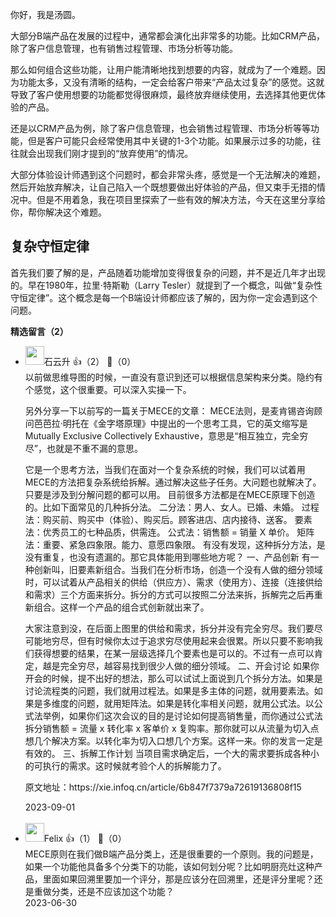 你好，我是汤圆。

大部分B端产品在发展的过程中，通常都会演化出非常多的功能。比如CRM产品，除了客户信息管理，也有销售过程管理、市场分析等功能。

那么如何组合这些功能，让用户能清晰地找到想要的内容，就成为了一个难题。因为功能太多，又没有清晰的结构，一定会给客户带来“产品太过复杂”的感觉。这就导致了客户使用想要的功能都觉得很麻烦，最终放弃继续使用，去选择其他更优体验的产品。

还是以CRM产品为例，除了客户信息管理，也会销售过程管理、市场分析等等功能，但是客户可能只会经常使用其中关键的1-3个功能。如果展示过多的功能，往往就会出现我们刚才提到的“放弃使用”的情况。

大部分体验设计师遇到这个问题时，都会非常头疼，感觉是一个无法解决的难题，然后开始放弃解决，让自己陷入一个既想要做出好体验的产品，但又束手无措的情况中。但是不用着急，我在项目里探索了一些有效的解决方法，今天在这里分享给你，帮你解决这个难题。

## 复杂守恒定律

首先我们要了解的是，产品随着功能增加变得很复杂的问题，并不是近几年才出现的。早在1980年，拉里·特斯勒（Larry Tesler）就提到了一个概念，叫做“复杂性守恒定律”。这个概念是每一个B端设计师都应该了解的，因为你一定会遇到这个问题。
<div><strong>精选留言（2）</strong></div><ul>
<li><img src="https://static001.geekbang.org/account/avatar/00/0f/a0/c3/c5db35df.jpg" width="30px"><span>石云升</span> 👍（2） 💬（0）<div>以前做思维导图的时候，一直没有意识到还可以根据信息架构来分类。隐约有个感觉，这个很重要。可以深入实操一下。

另外分享一下以前写的一篇关于MECE的文章：
MECE法则，是麦肯锡咨询顾问芭芭拉·明托在《金字塔原理》中提出的一个思考工具，它的英文缩写是Mutually Exclusive Collectively Exhaustive，意思是“相互独立，完全穷尽”，也就是不重不漏的意思。

它是一个思考方法，当我们在面对一个复杂系统的时候，我们可以试着用MECE的方法把复杂系统给拆解。通过解决这些子任务。大问题也就解决了。只要是涉及到分解问题的都可以用。
目前很多方法都是在MECE原理下创造的。比如下面常见的几种拆分法。
二分法：男人、女人。已婚、未婚。
过程法：购买前、购买中（体验）、购买后。顾客进店、店内接待、送客。
要素法：优秀员工的七种品质，供需连。
公式法：销售额 = 销量 X 单价。
矩阵法：重要、紧急四象限。能力、意愿四象限。
有没有发现，这种拆分方法，是没有重复，也没有遗漏的。那它具体能用到哪些地方呢？
一、产品创新
有一种创新叫，旧要素新组合。当我们在分析市场，创造一个没有人做的细分领域时，可以试着从产品相关的供给（供应方）、需求（使用方）、连接（连接供给和需求）三个方面来拆分。拆分的方式可以按照二分法来拆，拆解完之后再重新组合。这样一个产品的组合式创新就出来了。

大家注意到没，在后面上图里的供给和需求，拆分并没有完全穷尽。我们要尽可能地穷尽，但有时候你太过于追求穷尽使用起来会很累。所以只要不影响我们获得想要的结果，在某一层级选择几个要素也是可以的。不过有一点可以肯定，越是完全穷尽，越容易找到很少人做的细分领域。
二、开会讨论
如果你开会的时候，提不出好的想法，那么可以试试上面说到几个拆分方法。如果是讨论流程类的问题，我们就用过程法。如果是多主体的问题，就用要素法。如果是多维度的问题，就用矩阵法。如果是转化率相关问题，就用公式法。以公式法举例，如果你们这次会议的目的是讨论如何提高销售量，而你通过公式法拆分销售额 = 流量 x 转化率 x 客单价 x 复购率。那你就可以从流量为切入点想几个解决方案。以转化率为切入口想几个方案。这样一来。你的发言一定是有效的。
三、拆解工作计划
当项目需求确定后，一个大的需求要拆成各种小的可执行的需求。这时候就考验个人的拆解能力了。

原文地址：https:&#47;&#47;xie.infoq.cn&#47;article&#47;6b847f7379a72619136808f15</div>2023-09-01</li><br/><li><img src="https://static001.geekbang.org/account/avatar/00/37/41/43/6362310d.jpg" width="30px"><span>Felix</span> 👍（1） 💬（0）<div>MECE原则在我们做B端产品分类上，还是很重要的一个原则。我的问题是，如果一个功能他具备多个分类下的功能，该如何划分呢？比如明厨亮灶这种产品，里面如果回溯里要加一个评分，那是应该分在回溯里，还是评分里呢？还是重做分类，还是不应该加这个功能？</div>2023-06-30</li><br/>
</ul>